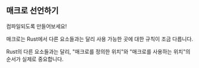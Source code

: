 ## 매크로 선언하기

컴파일되도록 만들어보세요!

<div class="hint">
  매크로는 Rust에서 다른 요소들과는 달리 사용 가능한 곳에 대한 규칙이 조금 다릅니다.

  Rust의 다른 요소들과는 달리, "매크로를 정의한 위치"와 "매크로를 사용하는 위치"의 순서가 실제로 중요합니다.
</div>